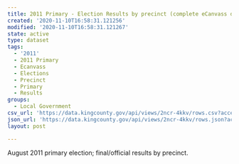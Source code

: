 ```yaml
---
title: 2011 Primary - Election Results by precinct (complete eCanvass dataset)
created: '2020-11-10T16:58:31.121256'
modified: '2020-11-10T16:58:31.121267'
state: active
type: dataset
tags:
  - '2011'
  - 2011 Primary
  - Ecanvass
  - Elections
  - Precinct
  - Primary
  - Results
groups:
  - Local Government
csv_url: 'https://data.kingcounty.gov/api/views/2ncr-4kkv/rows.csv?accessType=DOWNLOAD'
json_url: 'https://data.kingcounty.gov/api/views/2ncr-4kkv/rows.json?accessType=DOWNLOAD'
layout: post

---
```

August 2011 primary election; final/official results by precinct.
